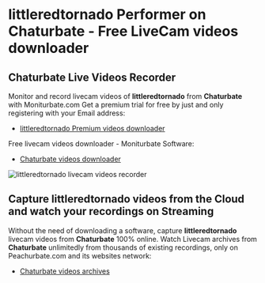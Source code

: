 # littleredtornado Performer on Chaturbate - Free LiveCam videos downloader

## Chaturbate Live Videos Recorder

Monitor and record livecam videos of **littleredtornado** from **Chaturbate** with Moniturbate.com
Get a premium trial for free by just and only registering with your Email address:
* [littleredtornado Premium videos downloader](https://moniturbate.com/request-demo-licence-key.html)

Free livecam videos downloader - Moniturbate Software:
* [Chaturbate videos downloader](https://moniturbate.com/moniturbate-download-software.html)

![littleredtornado livecam videos recorder](https://peachurnet.com/templates/moniturbate-software.png)


## Capture littleredtornado videos from the Cloud and watch your recordings on Streaming

Without the need of downloading a software, capture **littleredtornado** livecam videos from **Chaturbate** 100% online.
Watch Livecam archives from **Chaturbate** unlimitedly from thousands of existing recordings, only on Peachurbate.com and its websites network:
* [Chaturbate videos archives](https://peachurnet.com/)